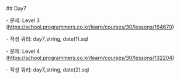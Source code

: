 \## Day7

\- 문제: Level 3 (https://school.programmers.co.kr/learn/courses/30/lessons/164670)

\- 작성 쿼리: day7\_string, date(1).sql

\- 문제: Level 4 (https://school.programmers.co.kr/learn/courses/30/lessons/132204)

\- 작성 쿼리: day7\_string, date(2).sql

